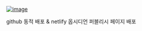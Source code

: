 [![image](https://github.com/hobbyscripterII/soft-account-book/assets/135996109/1f811416-8ece-4337-865d-945c6286e006)](https://hobbyscripterii.github.io/soft-account-book-static/)

github 동적 배포 & netlify 옵시디언 퍼블리시 페이지 배포
